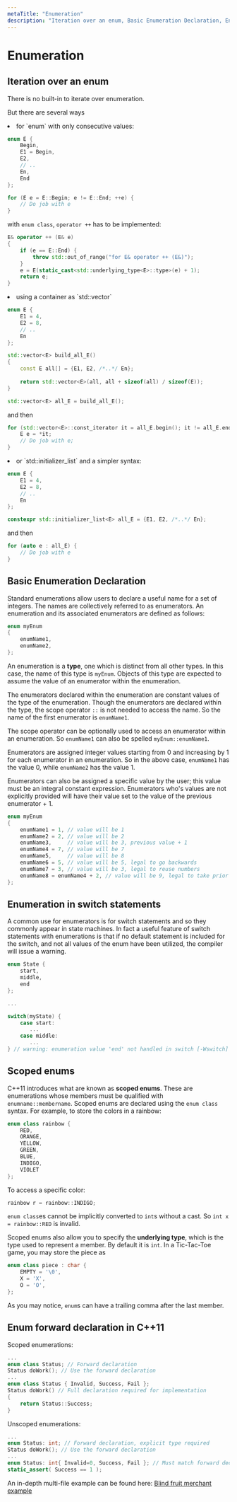 ```yaml
---
metaTitle: "Enumeration"
description: "Iteration over an enum, Basic Enumeration Declaration, Enumeration in switch statements, Scoped enums, Enum forward declaration in C++11"
---
```


# Enumeration



## Iteration over an enum


There is no built-in to iterate over enumeration.

But there are several ways

<li>
for `enum` with only consecutive values:

```cpp
enum E {
    Begin,
    E1 = Begin,
    E2,
    // ..
    En,
    End
};

for (E e = E::Begin; e != E::End; ++e) {
    // Do job with e
}

```


</li>

with `enum class`, `operator ++` has to be implemented:

```cpp
E& operator ++ (E& e)
{
    if (e == E::End) {
        throw std::out_of_range("for E& operator ++ (E&)");
    }
    e = E(static_cast<std::underlying_type<E>::type>(e) + 1);
    return e;
}

```


<li>
using a container as `std::vector`

```cpp
enum E {
    E1 = 4,
    E2 = 8,
    // ..
    En
};

std::vector<E> build_all_E()
{
    const E all[] = {E1, E2, /*..*/ En};
    
    return std::vector<E>(all, all + sizeof(all) / sizeof(E));
}

std::vector<E> all_E = build_all_E();

```


and then

```cpp
for (std::vector<E>::const_iterator it = all_E.begin(); it != all_E.end(); ++it) {
    E e = *it;
    // Do job with e;
}

```


</li>

<li>
or `std::initializer_list` and a simpler syntax:

```cpp
enum E {
    E1 = 4,
    E2 = 8,
    // ..
    En
};

constexpr std::initializer_list<E> all_E = {E1, E2, /*..*/ En};

```


and then

```cpp
for (auto e : all_E) {
    // Do job with e
}

```


</li>



## Basic Enumeration Declaration


Standard enumerations allow users to declare a useful name for a set of integers. The names are collectively referred to as enumerators. An enumeration and its associated enumerators are defined as follows:

```cpp
enum myEnum
{
    enumName1,
    enumName2,
};

```

An enumeration is a **type**, one which is distinct from all other types. In this case, the name of this type is `myEnum`. Objects of this type are expected to assume the value of an enumerator within the enumeration.

The enumerators declared within the enumeration are constant values of the type of the enumeration. Though the enumerators are declared within the type, the scope operator `::` is not needed to access the name. So the name of the first enumerator is `enumName1`.

The scope operator can be optionally used to access an enumerator within an enumeration. So `enumName1` can also be spelled `myEnum::enumName1`.

Enumerators are assigned integer values starting from 0 and increasing by 1 for each enumerator in an enumeration. So in the above case, `enumName1` has the value 0, while `enumName2` has the value 1.

Enumerators can also be assigned a specific value by the user; this value must be an integral constant expression. Enumerators who's values are not explicitly provided will have their value set to the value of the previous enumerator + 1.

```cpp
enum myEnum
{
    enumName1 = 1, // value will be 1
    enumName2 = 2, // value will be 2
    enumName3,     // value will be 3, previous value + 1
    enumName4 = 7, // value will be 7
    enumName5,     // value will be 8
    enumName6 = 5, // value will be 5, legal to go backwards
    enumName7 = 3, // value will be 3, legal to reuse numbers
    enumName8 = enumName4 + 2, // value will be 9, legal to take prior enums and adjust them
};

```



## Enumeration in switch statements


A common use for enumerators is for switch statements and so they commonly appear in state machines. In fact a useful feature of switch statements with enumerations is that if no default statement is included for the switch, and not all values of the enum have been utilized, the compiler will issue a warning.

```cpp
enum State {
    start,
    middle,
    end
};

...

switch(myState) {
    case start:
       ...
    case middle:
       ...
} // warning: enumeration value 'end' not handled in switch [-Wswitch]

```



## Scoped enums


C++11 introduces what are known as **scoped enums**. These are enumerations whose members must be qualified with `enumname::membername`. Scoped enums are declared using the `enum class` syntax. For example, to store the colors in a rainbow:

```cpp
enum class rainbow {
    RED,
    ORANGE,
    YELLOW,
    GREEN,
    BLUE,
    INDIGO,
    VIOLET
};

```

To access a specific color:

```cpp
rainbow r = rainbow::INDIGO;

```

`enum class`es cannot be implicitly converted to `int`s without a cast. So `int x = rainbow::RED` is invalid.

Scoped enums also allow you to specify the **underlying type**, which is the type used to represent a member. By default it is `int`. In a Tic-Tac-Toe game, you may store the piece as

```cpp
enum class piece : char {
    EMPTY = '\0',
    X = 'X',
    O = 'O',
};

```

As you may notice, `enum`s can have a trailing comma after the last member.



## Enum forward declaration in C++11


Scoped enumerations:

```cpp
...
enum class Status; // Forward declaration 
Status doWork(); // Use the forward declaration
...
enum class Status { Invalid, Success, Fail };
Status doWork() // Full declaration required for implementation
{
    return Status::Success;
}    

```

Unscoped enumerations:

```cpp
...
enum Status: int; // Forward declaration, explicit type required
Status doWork(); // Use the forward declaration
...
enum Status: int{ Invalid=0, Success, Fail }; // Must match forward declare type
static_assert( Success == 1 );

```

An in-depth multi-file example can be found here: [Blind fruit merchant example](http://stackoverflow.com/a/19074269/1873507)


